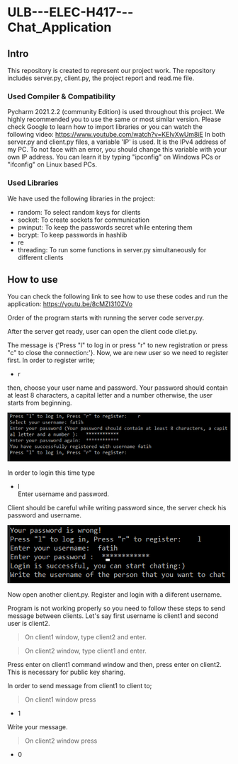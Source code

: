 # ULB---ELEC-H417---Chat_Application

## Intro
This repository is created to represent our project work. The repository includes server.py, client.py, the project report and read.me file.


### Used Compiler & Compatibility
Pycharm 2021.2.2 (community Edition) is used throughout this project. We highly recommended you to use the same or most similar version. Please check Google to learn how to import libraries or you can watch the following video: https://www.youtube.com/watch?v=KEIvXwUm8iE
In both server.py and client.py files, a variable 'IP' is used. It is the IPv4 address of my PC. To not face with an error, you should change this variable with your own IP address. You can learn it by typing "ipconfig" on Windows PCs or "ifconfig" on Linux based PCs.
### Used Libraries

We have used the following libraries in the project:
- random: To select random keys for clients
- socket: To create sockets for communication
- pwinput: To keep the passwords secret while entering them
- bcrypt: To keep passwords in hashlib
- re
- threading: To run some functions in server.py simultaneously for different clients 


## How to use
You can check the following link to see how to use these codes and run the application: https://youtu.be/8cMZI310ZVo
 
 Order of the program starts with running the server code server.py.
 
 After the server get ready, user can open the client code cliet.py. 
 
 The message is {'Press "l" to log in or press "r" to new registration or press "c" to close the connection:'}. Now, we are new user so we need to register first. In order to register write;
 
 - r 
 
 then, choose your user name and password. Your password should contain at least 8 characters, a capital letter and a number otherwise, the user starts from beginning.
 
  ![](figures/registerok.PNG)

 
 In order to login this time type 
 
 - l  
 Enter username and password.
 
 Client should be careful while writing password since, the server check his password and username.
 
 ![](figures/loginok.PNG)
 
 Now open another client.py. Register and login with a diiferent username.
 
Program is not working properly so you need to follow  these steps to send message between clients. Let's say first username is client1 and second user is client2.

> On client1 window, type client2 and enter.

> On client2 window, type client1 and enter.

Press enter on client1 command window and then, press enter on client2. This is necessary for public key sharing.

In order to send message from client1 to client to;

> On client1 window press

- 1

Write your message.

> On client2 window press

- 0
